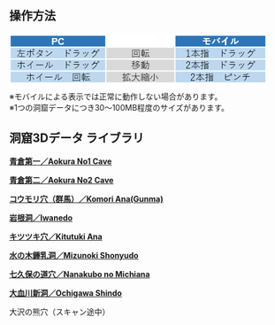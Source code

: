 ## 操作方法  
![操作方法](howtouse.png)   
※モバイルによる表示では正常に動作しない場合があります。  
※1つの洞窟データにつき30～100MB程度のサイズがあります。  
  
  
## 洞窟3Dデータ ライブラリ  
<a href = "https://cavemapper.github.io/CaveViewer/AokuraNo1/" >**青倉第一／Aokura No1 Cave**</a>  
  
<a href = "https://cavemapper.github.io/CaveViewer/AokuraNo2/" >**青倉第二／Aokura No2 Cave**</a>  

<a href = "https://cavemapper.github.io/CaveViewer/Gunma_Komori/" >**コウモリ穴（群馬）／Komori Ana(Gunma)**</a>  
  
<a href = "https://cavemapper.github.io/CaveViewer/Iwanedo/" >**岩根洞／Iwanedo**</a>  
  
<a href = "https://cavemapper.github.io/CaveViewer/Kitutuki_ana/" >**キツツキ穴／Kitutuki Ana**</a>  
    
<a href = "https://cavemapper.github.io/CaveViewer/Mizunoki_Shonyudo/" >**水の木鍾乳洞／Mizunoki Shonyudo**</a>  
    
<a href = "https://cavemapper.github.io/CaveViewer/Nanakubo_no_Michiana/" >**七久保の道穴／Nanakubo no Michiana**</a>  
  
<a href = "https://cavemapper.github.io/CaveViewer/Ochigawa_Shindo/" >**大血川新洞／Ochigawa Shindo**</a>  
  
大沢の熊穴（スキャン途中）  